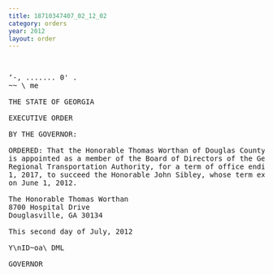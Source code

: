 ```yaml
---
title: 18710347407_02_12_02
category: orders
year: 2012
layout: order
---
```


<pre>  

‘-, ....... 0' .
~~ \ me 

THE STATE OF GEORGIA

EXECUTIVE ORDER

BY THE GOVERNOR:

ORDERED: That the Honorable Thomas Worthan of Douglas County, Georgia,
is appointed as a member of the Board of Directors of the Georgia
Regional Transportation Authority, for a term of office ending June
1, 2017, to succeed the Honorable John Sibley, whose term expired
on June 1, 2012.

The Honorable Thomas Worthan
8700 Hospital Drive
Douglasville, GA 30134

This second day of July, 2012

Y\nID~oa\ DML

GOVERNOR

</pre>
